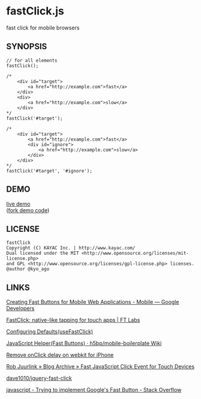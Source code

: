 fastClick.js
=================

fast click for mobile browsers

SYNOPSIS
--------

	// for all elements
	fastClick();

	/*
		<div id="target">
			<a href="http://example.com">fast</a>
		</div>
		<div>
			<a href="http://example.com">slow</a>
		</div>
	*/
	fastClick('#target');

	/*
		<div id="target">
			<a href="http://example.com">fast</a>
			<div id="ignore">
				<a href="http://example.com">slow</a>
			</div>
		</div>
	*/
	fastClick('#target', '#ignore');

DEMO
-------

[live demo](http://jsrun.it/kyo_ago/fastClick)  
([fork demo code](http://jsdo.it/kyo_ago/fastClick))

LICENSE
-------

	fastClick
	Copyright (C) KAYAC Inc. | http://www.kayac.com/
	Dual licensed under the MIT <http://www.opensource.org/licenses/mit-license.php>
	and GPL <http://www.opensource.org/licenses/gpl-license.php> licenses.
	@author @kyo_ago

LINKS
-------

[Creating Fast Buttons for Mobile Web Applications - Mobile — Google Developers](https://developers.google.com/mobile/articles/fast_buttons)

[FastClick: native-like tapping for touch apps | FT Labs](http://labs.ft.com/2011/08/fastclick-native-like-tapping-for-touch-apps/)

[Configuring Defaults(useFastClick)](http://jquerymobile.com/demos/1.0b1/docs/api/globalconfig.html)

[JavaScript Helper(Fast Buttons) · h5bp/mobile-boilerplate Wiki](https://github.com/h5bp/mobile-boilerplate/wiki/JavaScript-Helper)

[Remove onClick delay on webkit for iPhone](http://cubiq.org/remove-onclick-delay-on-webkit-for-iphone)

[Rob Juurlink » Blog Archive » Fast JavaScript Click Event for Touch Devices](http://www.juurlink.org/2011/12/fast-javascript-click-event-for-touch-devices/)

[dave1010/jquery-fast-click](https://github.com/dave1010/jquery-fast-click/)

[javascript - Trying to implement Google's Fast Button - Stack Overflow](http://stackoverflow.com/questions/6300136/trying-to-implement-googles-fast-button)
